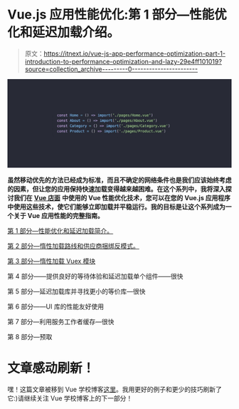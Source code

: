 # Vue.js 应用性能优化:第 1 部分—性能优化和延迟加载介绍。

> 原文：<https://itnext.io/vue-js-app-performance-optimization-part-1-introduction-to-performance-optimization-and-lazy-29e4ff101019?source=collection_archive---------0----------------------->

![](img/4e7210ae82c593c166ef77163cd4d0ee.png)

**虽然移动优先的方法已经成为标准，而且不确定的网络条件也是我们应该始终考虑的因素，但让您的应用保持快速加载变得越来越困难。在这个系列中，我将深入探讨我们在** [**Vue 店面**](https://github.com/DivanteLtd/vue-storefront) **中使用的 Vue 性能优化技术，您可以在您的 Vue.js 应用程序中使用这些技术，使它们能够立即加载并平稳运行。我的目标是让这个系列成为一个关于 Vue 应用性能的完整指南。**

[第 1 部分—性能优化和延迟加载简介。](https://vueschool.io/articles/vuejs-tutorials/lazy-loading-and-code-splitting-in-vue-js/)

[第 2 部分—惰性加载路线和供应商捆绑反模式。](/vue-js-app-performance-optimization-part-2-lazy-loading-routes-and-vendor-bundle-anti-pattern-4a62236e09f9)

[第 3 部分—惰性加载 Vuex 模块](/vue-js-app-performance-optimization-part-3-lazy-loading-vuex-modules-ed67cf555976)

第 4 部分——提供良好的等待体验和延迟加载单个组件——很快

第 5 部分—延迟加载库并寻找更小的等价库—很快

第 6 部分——UI 库的性能友好使用

第 7 部分—利用服务工作者缓存—很快

第 8 部分—预取

# 文章感动刷新！

嘿！这篇文章被移到 Vue 学校博客[这里](https://vueschool.io/articles/vuejs-tutorials/lazy-loading-and-code-splitting-in-vue-js/)。我用更好的例子和更少的技巧刷新了它:)请继续关注 Vue 学校博客上的下一部分！